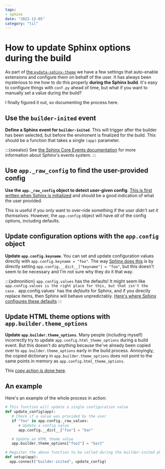```yaml
---
tags:
- sphinx
date: "2022-12-05"
category: "til"
---
```


# How to update Sphinx options during the build

As part of [the `pydata-sphinx-theme`](https://github.com/pydata/pydata-sphinx-theme/pull/1075) we have a few settings that auto-enable extensions and configure them on behalf of the user.
It has always been mysterious to me how to do this properly **during the Sphinx build**.
It's easy to configure things with `conf.py` ahead of time, but what if you want to manually set a value during the build?

I finally figured it out, so documenting the process here.

## Use the `builder-inited` event

**Define a Sphinx event for `builder-inited`**. This will trigger after the builder has been selected, but before the environent is finalized for the build.
This should be a function that takes a single `(app)` parameter.

:::{seealso}
See [the Sphinx Core Events documentation](https://www.sphinx-doc.org/en/master/extdev/appapi.html#sphinx-core-events) for more information about Sphinx's events system.
:::

## Use `app._raw_config` to find the user-provided config

**Use the `app._raw_config` object to detect user-given config**. [This is first written when Sphinx is initialized](https://github.com/sphinx-doc/sphinx/blob/ba080286b06cb9e0cadec59a6cf1f96aa11aef5a/sphinx/config.py#L151-L155) and should be a good indication of what the user provided.

This is useful if you only want to over-ride something if the _user didn't set it themselves_.
However, the `app.config` object will have _all_ of the config options, including defaults.

## Update configuration options with the `app.config` object

**Update `app.config.keyname`**.
You can set and update configuration values directly with `app.config.keyname = "foo"`.
The way [Sphinx does this](https://github.com/sphinx-doc/sphinx/blob/b1ca6b3e120d83c9bb64fdea310574afb9897c1a/sphinx/config.py#L233-L238) is by directly setting `app.config.__dict__["keyname"] = "foo"`, but this doesn't seem to be necessary and I'm not sure why they do it that way.

:::{admonition} `app.config.values` has the defaults!
It might seem like `app.config.values is the right place for this, but that isn't the case.
`app.config.values` has the *defaults* for Sphinx, and if you directly replace items, then Sphinx will behave unpredictably.
[Here's where Sphinx configures these defaults](https://github.com/sphinx-doc/sphinx/blob/b1ca6b3e120d83c9bb64fdea310574afb9897c1a/sphinx/config.py#L186-L195)
:::

## Update HTML theme options with `app.builder.theme_options`

**Update `app.builder.theme_options`**.
Many people (including myself) incorrectly try to update `app.config.html_theme_options` during a build event.
But this doesn't do anything because the've already been copied over to `app.builder.theme_options` early in the build process.
Annoyingly, the copied dictionary in `app.builder.theme_options` does not point to the same points in memory as `app.config.html_theme_options`.

This [copy action is done here](https://github.com/sphinx-doc/sphinx/blob/ba080286b06cb9e0cadec59a6cf1f96aa11aef5a/sphinx/builders/html/__init__.py#L301-L307).

## An example

Here's an example of the whole process in action:

```python
# This function will update a single configuration value
def update_config(app):
   # Check if a value was provided by the user
   if "foo" in app.config._raw_values:
      # Update a config value
      app.config.__dict__["foo"] = "bar"

   # Update an HTML theme value
   app.builder.theme_options["foo2"] = "bar2"

# Register the above function to be called during the builder-inited phase
def setup(app):
  app.connect("builder-inited", update_config)
```

